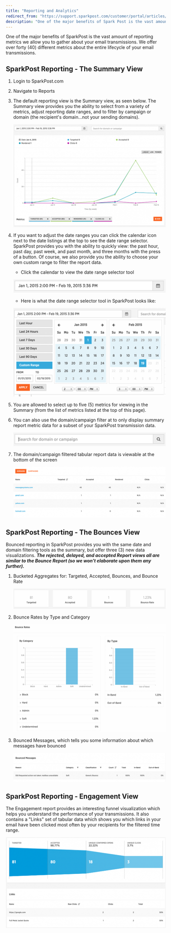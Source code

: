 ```yaml
---
title: "Reporting and Analytics"
redirect_from: "https://support.sparkpost.com/customer/portal/articles/1929895-reporting-and-analytics"
description: "One of the major benefits of Spark Post is the vast amount of reporting metrics we allow you to gather about your email transmissions We offer over forty 40 different metrics about the entire lifecycle of your email transmissions Spark Post Reporting The Summary View Login to Spark Post com..."
---
```


One of the major benefits of SparkPost is the vast amount of reporting metrics we allow you to gather about your email transmissions. We offer over forty (40) different metrics about the entire lifecycle of your email transmissions.

## SparkPost Reporting - The Summary View

1. Login to SparkPost.com
1. Navigate to Reports
1. The default reporting view is the Summary view, as seen below. The Summary view provides you the ability to select from a variety of metrics, adjust reporting date ranges, and to filter by campaign or domain (the recipient's domain...not your sending domains).

    ![The summary report view in SparkPost](media/reporting-and-analytics/the-summary-report-view-in-sparkpost.png)

1. If you want to adjust the date ranges you can click the calendar icon next to the date listings at the top to see the date range selector. SparkPost provides you with the ability to quickly view: the past hour, past day, past week, and past month, and three months with the press of a button. Of course, we also provide you the ability to choose your own custom range to filter the report data.

    - Click the calendar to view the date range selector tool

    ![Date Range Selector in SparkPost](media/reporting-and-analytics/date-range-selector-in-sparkpost.png)

    - Here is what the date range selector tool in SparkPost looks like:

    ![Date Range Selector Tool in SparkPost](media/reporting-and-analytics/date-range-selector-tool-in-sparkpost.png)

1. You are allowed to select up to five (5) metrics for viewing in the Summary (from the list of metrics listed at the top of this page).
1. You can also use the domain/campaign filter at to only display summary report metric data for a subset of your SparkPost transmission data.

    ![Filter by domain or campaign tool in SparkPost](media/reporting-and-analytics/filter-by-domain-or-campaign-tool-in-sparkpost.png)

1. The domain/campaign filtered tabular report data is viewable at the bottom of the screen

    ![Domain-Campaign Tabular Report Data Filtered in SparkPost](media/reporting-and-analytics/domain-campaign-tabular-report-data-filtered-in-sparkpost.png)

## SparkPost Reporting - The Bounces View

Bounced reporting in SparkPost provides you with the same date and domain filtering tools as the summary, but offer three (3) new data visualizations. ***The rejected, delayed, and accepted Report views all are similar to the Bounce Report (so we won't elaborate upon them any further).***

1. Bucketed Aggregates for: Targeted, Accepted, Bounces, and Bounce Rate

    ![Bounce report aggregate data buckets](media/reporting-and-analytics/bounce-report-aggregate-data-buckets.png)

1. Bounce Rates by Type and Category

    ![bounce rates by category and type](media/reporting-and-analytics/bounce-rates-by-category-and-type.png)
1. Bounced Messages, which tells you some information about which messages have bounced

    ![](media/reporting-and-analytics/screenshot202015-02-1920160531.png)

## SparkPost Reporting - Engagement View

The Engagement report provides an interesting funnel visualization which helps you understand the performance of your transmissions. It also contains a "Links" set of tabular data which shows you which links in your email have been clicked most often by your recipients for the filtered time range.

![](media/reporting-and-analytics/screenshot202015-02-1920161122.png)
